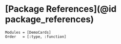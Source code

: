 # [Package References](@id package_references)


```@autodocs
Modules = [DemoCards]
Order   = [:type, :function]
```

